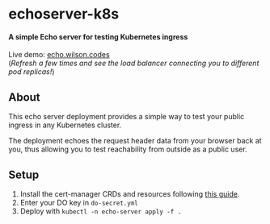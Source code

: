 # echoserver-k8s
#### A simple Echo server for testing Kubernetes ingress

Live demo: [echo.wilson.codes](https://echo.wilson.codes)\
(_Refresh a few times and see the load balancer connecting you to different pod replicas!_)

## About

This echo server deployment provides a simple way to test your public ingress in any Kubernetes cluster.

The deployment echoes the request header data from your browser back at you, thus allowing you to test reachability from outside as a public user.

## Setup

1. Install the cert-manager CRDs and resources following [this guide](https://cert-manager.io/docs/installation/).
2. Enter your DO key in `do-secret.yml`
3. Deploy with `kubectl -n echo-server apply -f .`
